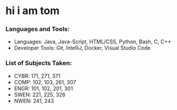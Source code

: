 # hi i am tom

### Languages and Tools:
- Languages: Java, Java-Script, HTML/CSS, Python, Bash, C, C++
- Developer Tools: Git, IntelliJ, Docker, Visual Studio Code

### List of Subjects Taken:
- CYBR: 171, 271, 371
- COMP: 102, 103, 261, 307
- ENGR: 101, 102, 201, 301
- SWEN: 221, 225, 326
- NWEN: 241, 243
